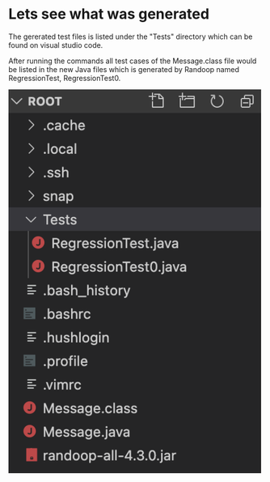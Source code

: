 # Lets see what was generated
The gererated test files is listed under the "Tests" directory which can be found on visual studio code. 

After running the commands all test cases of the Message.class file would be listed in the new Java files which is generated by Randoop named RegressionTest, RegressionTest0.

<img src="https://github.com/mustafamusse/Randoop-tutorial/blob/main/randoof-tutorial/location.png" alt="location of the tests generated" style="width:500px;"/>

